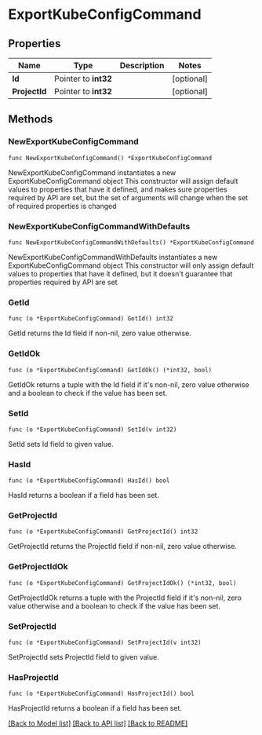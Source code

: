 # ExportKubeConfigCommand

## Properties

Name | Type | Description | Notes
------------ | ------------- | ------------- | -------------
**Id** | Pointer to **int32** |  | [optional] 
**ProjectId** | Pointer to **int32** |  | [optional] 

## Methods

### NewExportKubeConfigCommand

`func NewExportKubeConfigCommand() *ExportKubeConfigCommand`

NewExportKubeConfigCommand instantiates a new ExportKubeConfigCommand object
This constructor will assign default values to properties that have it defined,
and makes sure properties required by API are set, but the set of arguments
will change when the set of required properties is changed

### NewExportKubeConfigCommandWithDefaults

`func NewExportKubeConfigCommandWithDefaults() *ExportKubeConfigCommand`

NewExportKubeConfigCommandWithDefaults instantiates a new ExportKubeConfigCommand object
This constructor will only assign default values to properties that have it defined,
but it doesn't guarantee that properties required by API are set

### GetId

`func (o *ExportKubeConfigCommand) GetId() int32`

GetId returns the Id field if non-nil, zero value otherwise.

### GetIdOk

`func (o *ExportKubeConfigCommand) GetIdOk() (*int32, bool)`

GetIdOk returns a tuple with the Id field if it's non-nil, zero value otherwise
and a boolean to check if the value has been set.

### SetId

`func (o *ExportKubeConfigCommand) SetId(v int32)`

SetId sets Id field to given value.

### HasId

`func (o *ExportKubeConfigCommand) HasId() bool`

HasId returns a boolean if a field has been set.

### GetProjectId

`func (o *ExportKubeConfigCommand) GetProjectId() int32`

GetProjectId returns the ProjectId field if non-nil, zero value otherwise.

### GetProjectIdOk

`func (o *ExportKubeConfigCommand) GetProjectIdOk() (*int32, bool)`

GetProjectIdOk returns a tuple with the ProjectId field if it's non-nil, zero value otherwise
and a boolean to check if the value has been set.

### SetProjectId

`func (o *ExportKubeConfigCommand) SetProjectId(v int32)`

SetProjectId sets ProjectId field to given value.

### HasProjectId

`func (o *ExportKubeConfigCommand) HasProjectId() bool`

HasProjectId returns a boolean if a field has been set.


[[Back to Model list]](../README.md#documentation-for-models) [[Back to API list]](../README.md#documentation-for-api-endpoints) [[Back to README]](../README.md)


